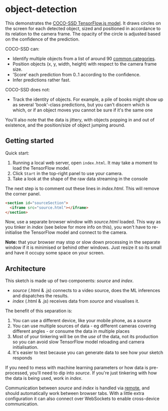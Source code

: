 # object-detection

This demonstrates the [COCO-SSD TensorFlow.js model](https://github.com/tensorflow/tfjs-models/tree/master/coco-ssd). It draws circles on the screen for each detected object, sized and positioned in accordance to its relation to the camera frame. The opacity of the circle is adjusted based on the confidence of the prediction.

COCO-SSD can:
* Identify multiple objects from a list of around 90 [common categories](https://github.com/tensorflow/tfjs-models/blob/master/coco-ssd/src/classes.ts).
* Position objects (x, y, width, height) with respect to the camera frame size.
* 'Score' each prediction from 0..1 according to the confidence.
* Infer predictions rather fast.

COCO-SSD does not:
* Track the identity of objects. For example, a pile of books might show up as several 'book'-class predictions, but you can't discern which is which, or if an object moves you cannot be sure if it's the same one

You'll also note that the data is jittery, with objects popping in and out of existence, and the position/size of object jumping around.

## Getting started

Quick start:
1. Running a local web server, open `index.html`. It may take a moment to load the TensorFlow model.
2. Click `Start` in the top-right panel to use your camera.
3. Take a look at the shape of the raw data streaming in the console

The next step is to comment out these lines in _index.html_. This will remove the corner panel.

```html
<section id="sourceSection">
  <iframe src="source.html"></iframe>
</section>
```

Now, use a separate browser window with _source.html_ loaded. This way as you tinker in _index_ (see below for more info on this), you won't have to re-initialise the TensorFlow model and connect to the camera.

**Note:** that your browser may stop or slow down processing in the separate window if it is minimised or behind other windows. Just resize it so its small and have it occupy some space on your screen.

## Architecture

This sketch is made up of two components: _source_ and _index_.

* _source_ (.html & .js) connects to a video source, does the ML inferences and dispatches the results.
* _index_ (.html & .js) receives data from _source_ and visualises it.

The benefit of this separation is:
1. You can use a different device, like your mobile phone, as a source
2. You can use multiple sources of data - eg different cameras covering different angles - or consume the data in multiple places
3. Most of your tinkering will be on the _use_ of the data, not its production so you can avoid slow TensorFlow model reloading and camera initialisation.
4. It's easier to test because you can generate data to see how your sketch responds

If you need to mess with machine learning parameters or how data is pre-processed, you'll need to dip into _source_. If you're just tinkering with how the data is being used, work in _index_.

Communication between _source_ and _index_ is handled via [remote](https://github.com/clinth/remote), and should automatically work between browser tabs. With a little extra configuration it can also connect over WebSockets to enable cross-device communication.
